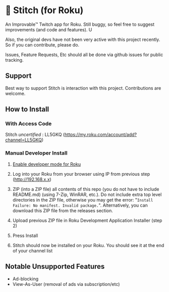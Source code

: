 # 🔮 Stitch (for Roku)

An Improvable™ Twitch app for Roku. Still buggy, so feel free to suggest improvements (and code and features). U

Also, the original devs have not been very active with this project recently.
So if you can contribute, please do.

Issues, Feature Requests, Etc should all be done via github issues for public tracking.

## Support

Best way to support Stitch is interaction with this project. Contributions are welcome.

## How to Install

### With Access Code

Stitch *uncertified* : LL5GKQ (<https://my.roku.com/account/add?channel=LL5GKQ>)

### Manual Developer Install

1. [Enable developer mode for Roku](https://blog.roku.com/developer/developer-setup-guide)

2. Log into your Roku from your browser using IP from previous step (http://192.168.x.x)

3. ZIP (into a ZIP file) all contents of this repo (you do not have to include README.md) (using 7-Zip, WinRAR, etc.). Do not include extra top level directories in the ZIP file, otherwise you may get the error: "```Install Failure: No manifest. Invalid package.```". Alternatively, you can download this ZIP file from the releases section.

4. Upload previous ZIP file in Roku Development Application Installer (step 2)

5. Press Install

6. Stitch should now be installed on your Roku. You should see it at the end of your channel list

## Notable Unsupported Features

* Ad-blocking
* View-As-User (removal of ads via subscription/etc)
